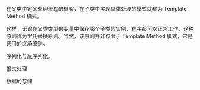 
在父类中定义处理流程的框架，在子类中实现具体处理的模式就称为 Template Method 模式。

这样，无论在父类类型的变量中保存哪个子类的实例，程序都可以正常工作，这种原则称为里氏替换原则。当然，该原则并非仅限于 Template Method 模式，它是通用的继承原则。

序列化与反序列化。

报文处理

数据的存储